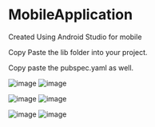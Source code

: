 # MobileApplication
Created Using Android Studio for mobile

Copy Paste the lib folder into your project.

Copy paste the pubspec.yaml as well.

![image](https://user-images.githubusercontent.com/121462721/210023541-2ee813bd-18f5-4da6-97d4-b5043f253452.png)
![image](https://user-images.githubusercontent.com/121462721/210023583-82e0719e-f454-4c80-b0c0-7ef3b22062c2.png)

![image](https://user-images.githubusercontent.com/121462721/210023753-961100d0-67d5-4ca0-b97c-07ee4fe3ab64.png)
![image](https://user-images.githubusercontent.com/121462721/210023647-39b37d51-759b-4194-9868-54447d1befe1.png)

![image](https://user-images.githubusercontent.com/121462721/210023836-c32291d6-84aa-4b1d-8f5c-9dded90f8686.png)
![image](https://user-images.githubusercontent.com/121462721/210023870-f1cfc39c-7a02-4d51-98bf-e9258e93e912.png)
